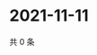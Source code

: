 # 2021-11-11

共 0 条

<!-- BEGIN WEIBO -->
<!-- 最后更新时间 Thu Nov 11 2021 12:00:43 GMT+0800 (China Standard Time) -->

<!-- END WEIBO -->
